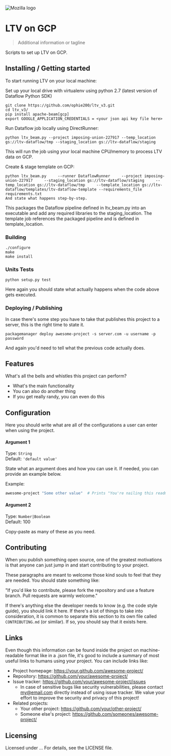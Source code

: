 ![Mozilla logo](https://github.com/ophie200/ltv_v3/blob/master/images/Mozilla-Logo-300x124.png)

# LTV on GCP
> Additional information or tagline

Scripts to set up LTV on GCP.

## Installing / Getting started

To start running LTV on your local machine:

Set up your local drive with virtualenv using python 2.7 (latest version of Dataflow Python SDK)
```shell
git clone https://github.com/ophie200/ltv_v3.git
cd ltv_v3/
pip install apache-beam[gcp]
export GOOGLE_APPLICATION_CREDENTIALS = <your json api key file here>
```

Run Dataflow job locally using DirectRunner:
```shell
python ltv_beam.py --project imposing-union-227917 --temp_location gs://ltv-dataflow/tmp --staging_location gs://ltv-dataflow/staging
```
This will run the job using your local machine CPU/memory to process LTV data on GCP. 

Create & stage template on GCP:
```shell
python ltv_beam.py     --runner DataflowRunner     --project imposing-union-227917     --staging_location gs://ltv-dataflow/staging     --temp_location gs://ltv-dataflow/tmp     --template_location gs://ltv-dataflow/templates/ltv-dataflow-template --requirements_file requirements.txt
And state what happens step-by-step.
```
This packages the Dataflow pipeline defined in ltv_beam.py into an executable and add any required libraries to the staging_location. The template job references the packaged pipeline and is defined in template_location.



### Building


```shell
./configure
make
make install
```

### Units Tests

```shell
python setup.py test
```

Here again you should state what actually happens when the code above gets
executed.

### Deploying / Publishing

In case there's some step you have to take that publishes this project to a
server, this is the right time to state it.

```shell
packagemanager deploy awesome-project -s server.com -u username -p password
```

And again you'd need to tell what the previous code actually does.

## Features

What's all the bells and whistles this project can perform?
* What's the main functionality
* You can also do another thing
* If you get really randy, you can even do this

## Configuration

Here you should write what are all of the configurations a user can enter when
using the project.

#### Argument 1
Type: `String`  
Default: `'default value'`

State what an argument does and how you can use it. If needed, you can provide
an example below.

Example:
```bash
awesome-project "Some other value"  # Prints "You're nailing this readme!"
```

#### Argument 2
Type: `Number|Boolean`  
Default: 100

Copy-paste as many of these as you need.

## Contributing

When you publish something open source, one of the greatest motivations is that
anyone can just jump in and start contributing to your project.

These paragraphs are meant to welcome those kind souls to feel that they are
needed. You should state something like:

"If you'd like to contribute, please fork the repository and use a feature
branch. Pull requests are warmly welcome."

If there's anything else the developer needs to know (e.g. the code style
guide), you should link it here. If there's a lot of things to take into
consideration, it is common to separate this section to its own file called
`CONTRIBUTING.md` (or similar). If so, you should say that it exists here.

## Links

Even though this information can be found inside the project on machine-readable
format like in a .json file, it's good to include a summary of most useful
links to humans using your project. You can include links like:

- Project homepage: https://your.github.com/awesome-project/
- Repository: https://github.com/your/awesome-project/
- Issue tracker: https://github.com/your/awesome-project/issues
  - In case of sensitive bugs like security vulnerabilities, please contact
    my@email.com directly instead of using issue tracker. We value your effort
    to improve the security and privacy of this project!
- Related projects:
  - Your other project: https://github.com/your/other-project/
  - Someone else's project: https://github.com/someones/awesome-project/


## Licensing
Licensed under ... For details, see the LICENSE file.
